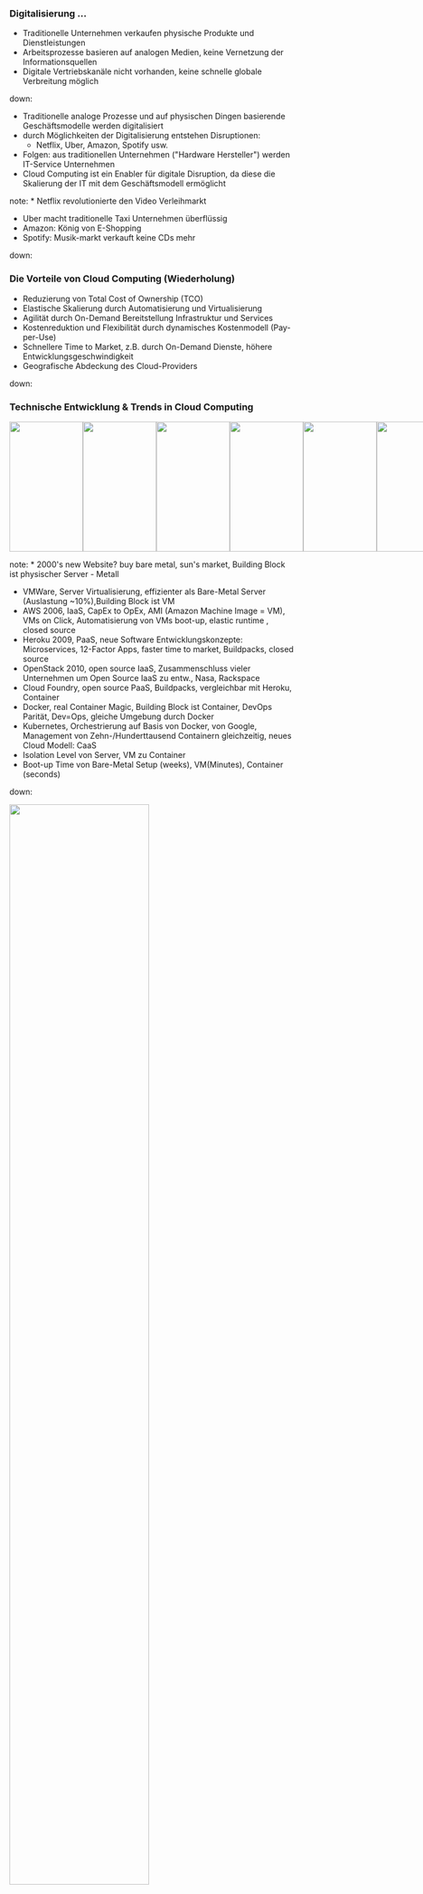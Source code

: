 ### Digitalisierung ...

* Traditionelle Unternehmen verkaufen physische Produkte und Dienstleistungen
* Arbeitsprozesse basieren auf analogen Medien, keine Vernetzung der Informationsquellen
* Digitale Vertriebskanäle nicht vorhanden, keine schnelle globale Verbreitung möglich

down:

* Traditionelle analoge Prozesse und auf physischen Dingen basierende Geschäftsmodelle werden digitalisiert
* durch Möglichkeiten der Digitalisierung entstehen Disruptionen:
  * Netflix, Uber, Amazon, Spotify usw.
* Folgen: aus traditionellen Unternehmen ("Hardware Hersteller") werden IT-Service Unternehmen
* Cloud Computing ist ein Enabler für digitale Disruption, da diese die Skalierung der IT mit dem Geschäftsmodell ermöglicht

note: * Netflix revolutionierte den Video Verleihmarkt
* Uber macht traditionelle Taxi Unternehmen überflüssig
* Amazon: König von E-Shopping
* Spotify: Musik-markt verkauft keine CDs mehr

down:

### Die Vorteile von Cloud Computing (Wiederholung)

 * Reduzierung von Total Cost of Ownership (TCO)
 * Elastische Skalierung durch Automatisierung und Virtualisierung
 * Agilität durch On-Demand Bereitstellung Infrastruktur und Services
 * Kostenreduktion und Flexibilität durch dynamisches Kostenmodell (Pay-per-Use)
 * Schnellere Time to Market, z.B. durch On-Demand Dienste, höhere Entwicklungsgeschwindigkeit
 * Geografische Abdeckung des Cloud-Providers

down:

### Technische Entwicklung & Trends in Cloud Computing

<span style="white-space: nowrap">
<img src="media/cncf1.png" width="130px" height="230px" style="border: 0px solid #eee;
    box-shadow: 0 0 0px rgba(0, 0, 0, 0.15);" class="fragment" data-fragment-index="1" /><img src="media/cncf2.png" width="130px" height="230px" style="border: 0px solid #eee;
    box-shadow: 0 0 0px rgba(0, 0, 0, 0.15);" class="fragment" data-fragment-index="2" /><img src="media/cncf3.png" width="130px" height="230px" style="border: 0px solid #eee;
    box-shadow: 0 0 0px rgba(0, 0, 0, 0.15);" class="fragment" data-fragment-index="3" /><img src="media/cncf4.png" width="130px" height="230px" style="border: 0px solid #eee;
    box-shadow: 0 0 0px rgba(0, 0, 0, 0.15);" class="fragment" data-fragment-index="4" /><img src="media/cncf5.png" width="130px" height="230px" style="border: 0px solid #eee;
    box-shadow: 0 0 0px rgba(0, 0, 0, 0.15);" class="fragment" data-fragment-index="5" /><img src="media/cncf6.png" width="130px" height="230px" style="border: 0px solid #eee;
    box-shadow: 0 0 0px rgba(0, 0, 0, 0.15);" class="fragment" data-fragment-index="6" /><img src="media/cncf7.png" width="130px" height="230px" style="border: 0px solid #eee;
    box-shadow: 0 0 0px rgba(0, 0, 0, 0.15);" class="fragment" data-fragment-index="7" /><img src="media/cncf8.png" width="130px" height="230px" style="border: 0px solid #eee;
    box-shadow: 0 0 0px rgba(0, 0, 0, 0.15);" class="fragment" data-fragment-index="8" />
</span>

note: * 2000's new Website? buy bare metal, sun's market, Building Block ist physischer Server - Metall
* VMWare, Server Virtualisierung, effizienter als Bare-Metal Server (Auslastung ~10%),Building Block ist VM
* AWS 2006, IaaS, CapEx to OpEx, AMI (Amazon Machine Image = VM), VMs on Click, Automatisierung von VMs boot-up, elastic runtime , closed source
* Heroku 2009, PaaS, neue Software Entwicklungskonzepte: Microservices, 12-Factor Apps, faster time to market, Buildpacks, closed source
* OpenStack 2010, open source IaaS, Zusammenschluss vieler Unternehmen um Open Source IaaS zu entw., Nasa, Rackspace
* Cloud Foundry, open source PaaS, Buildpacks, vergleichbar mit Heroku, Container
* Docker, real Container Magic, Building Block ist Container, DevOps Parität, Dev=Ops, gleiche Umgebung durch Docker
* Kubernetes, Orchestrierung auf Basis von Docker, von Google, Management von Zehn-/Hunderttausend Containern gleichzeitig, neues Cloud Modell: CaaS
* Isolation Level von Server, VM zu Container
* Boot-up Time von Bare-Metal Setup (weeks), VM(Minutes), Container (seconds)

down:

<img src="media/cncf-cloud-customized.png" width="70%" height="70%"/>
<br>
* verändert, Original von [CNCF Keynote - A Brief History Of The Cloud](http://events.linuxfoundation.org/sites/events/files/slides/CNCF%20Keynote%20Preso.pdf)

down:

#### Cloud Native Computing Foundation

* 2015 gegründet, Teil der Linux-Foundation
* Open Source Konsortium um Open Source Cloud Computing insbesondere Container-Technologien zu promoten und zu steuern
* organisiert jährlich Konferenzen in USA, Europa und Asien
* identifiziert Technologien die für Cloud Computing relevant sind

down:

#### CNCF Landscape 2017

<img src="media/cncf-landscape.jpg" width="80%" height="80%"/>
